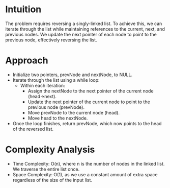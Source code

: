 # Intuition
The problem requires reversing a singly-linked list. To achieve this, we can iterate through the list while maintaining references to the current, next, and previous nodes. We update the next pointer of each node to point to the previous node, effectively reversing the list.

# Approach
- Initialize two pointers, prevNode and nextNode, to NULL.
- Iterate through the list using a while loop:
  - Within each iteration:
    - Assign the nextNode to the next pointer of the current node (head->next).
    - Update the next pointer of the current node to point to the previous node (prevNode).
    - Move prevNode to the current node (head).
    - Move head to the nextNode.
- Once the loop finishes, return prevNode, which now points to the head of the reversed list.

# Complexity Analysis
- Time Complexity: O(n), where n is the number of nodes in the linked list. We traverse the entire list once.
- Space Complexity: O(1), as we use a constant amount of extra space regardless of the size of the input list.
